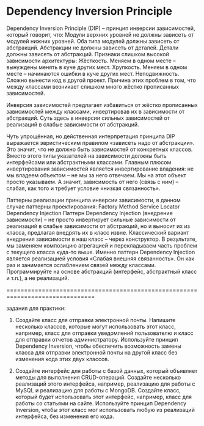 # Dependency Inversion Principle

Dependency Inversion Principle (DIP) – принцип инверсии зависимостей, который говорит, что:
Модули верхних уровней не должны зависеть от модулей нижних уровней. Оба типа модулей должны зависеть от абстракций.
Абстракции не должны зависеть от деталей. Детали должны зависеть от абстракций.
Признаки слишком высокой зависимости архитектуры:
Жёсткость. Меняем в одном месте – вынуждены менять в куче других мест.
Хрупкость. Меняем в одном месте – начинаются ошибки в куче других мест.
Неподвижность. Сложно вынести код в другой проект.
Причина этих проблем в том, что между классами возникает слишком много жёстко прописанных зависимостей.

Инверсия зависимостей предлагает избавиться от жёстко прописанных зависимостей между классами, инвертировав их в зависимости от абстракций. Суть здесь в инверсии сильных зависимостей от реализаций в слабые зависимости от абстракций. 

Чуть упрощённая, но действенная интерпретация принципа DIP выражается эвристическим правилом «зависеть надо от абстракции». Это значит, что не должно быть зависимостей от конкретных классов. Вместо этого типы указателей на зависимости должны быть интерфейсами или абстрактными классами. Главным плюсом инвертирования зависимостей является инвертирование владения: не мы владеем объектом – не мы за него отвечаем. Мы на этот объект просто указываем. А значит, зависимость от него (связь с ним) – слабая, как того и требует условие «низкая связанность».

Паттерны реализации принципа инверсии зависимости, в данном случае паттерны проектирования:
Factory Method
Service Locator
Dependency Injection
Паттерн Dependency Injection (внедрение зависимости) – не просто инвертирует сильные зависимости от реализаций в слабые зависимости от абстракций, но и выносит их из класса, предлагая внедрять их в класс извне. Классический вариант внедрения зависимости в наш класс – через конструктор. В результате, мы заменяем композицию агрегацией и перекладываем часть проблем с текущего класса куда-то выше. Именно паттерн Dependency Injection является реализацией условия «Слабая внешняя связанность». Он как раз и занимается ослаблением связей между классами. Программируйте на основе абстракций (интерфейс, абстрактный класс и т.п.), а не реализаций. 

===============================================================================

задания для практики:

1. Создайте класс для отправки электронной почты. Напишите несколько классов, которые могут использовать этот класс, например, класс для отправки уведомлений пользователю и класс для отправки отчетов администратору. Используйте принцип Dependency Inversion, чтобы обеспечить возможность замены класса для отправки электронной почты на другой класс без изменения кода этих двух классов.

2. Создайте интерфейс для работы с базой данных, который объявляет методы для выполнения CRUD-операций. Создайте несколько реализаций этого интерфейса, например, реализацию для работы с MySQL и реализацию для работы с MongoDB. Создайте класс, который будет использовать этот интерфейс, например, класс для работы со статьями на сайте. Используйте принцип Dependency Inversion, чтобы этот класс мог использовать любую из реализаций интерфейса, без изменения его кода.

